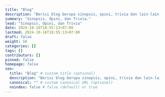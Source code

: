 ```yaml
---
title: "Blog"
description: "Berisi blog berupa sinopsis, opini, trivia dan lain-lain."
summary: "Sinopsis, Opini, dan Trivia."
lead: "Sinopsis, Opini, dan Trivia"
date: 2024-10-16T18:55:13+07:00
lastmod: 2024-10-16T18:55:13+07:00
draft: false
weight: 50
categories: []
tags: []
contributors: []
pinned: false
homepage: false
seo:
  title: "Blog" # custom title (optional)
  description: "Berisi blog berupa sinopsis, opini, trivia dan lain-lain." # custom description (recommended)
  canonical: "" # custom canonical URL (optional)
  noindex: false # false (default) or true
---
```

